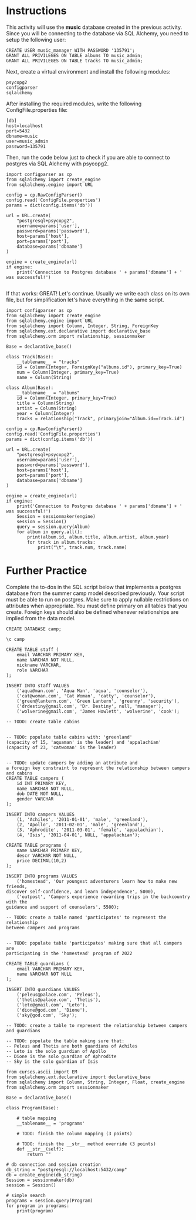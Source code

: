 # Instructions

This activity will use the **music** database created in the previous activity. Since you will be connecting to the database via SQL Alchemy, you need to setup the following user: 

```
CREATE USER music_manager WITH PASSWORD '135791'; 
GRANT ALL PRIVILEGES ON TABLE albums TO music_admin; 
GRANT ALL PRIVILEGES ON TABLE tracks TO music_admin; 
```

Next, create a virtual environment and install the following modules: 

```
psycopg2
configparser
sqlalchemy
```

After installing the required modules, write the following ConfigFile.properties file: 

```
[db]
host=localhost 
port=5432
dbname=music
user=music_admin
password=135791
```

Then, run the code below just to check if you are able to connect to postgres via SQL Alchemy with psycopg2. 

```
import configparser as cp
from sqlalchemy import create_engine
from sqlalchemy.engine import URL

config = cp.RawConfigParser()
config.read('ConfigFile.properties')
params = dict(config.items('db'))

url = URL.create(
    "postgresql+psycopg2",
    username=params['user'],
    password=params['password'],
    host=params['host'],
    port=params['port'],
    database=params['dbname']
)

engine = create_engine(url)
if engine: 
    print('Connection to Postgres database ' + params['dbname'] + ' was successful!')
    
```

If that works: GREAT! Let's continue. Usually we write each class on its own file, but for simplification let's have everything in the same script. 

```
import configparser as cp
from sqlalchemy import create_engine
from sqlalchemy.engine import URL
from sqlalchemy import Column, Integer, String, ForeignKey
from sqlalchemy.ext.declarative import declarative_base
from sqlalchemy.orm import relationship, sessionmaker

Base = declarative_base()

class Track(Base): 
    __tablename__ = "tracks"
    id = Column(Integer, ForeignKey("albums.id"), primary_key=True)
    num = Column(Integer, primary_key=True)
    name = Column(String)

class Album(Base): 
    __tablename__ = "albums"
    id = Column(Integer, primary_key=True)
    title = Column(String)
    artist = Column(String)
    year = Column(Integer)
    tracks = relationship("Track", primaryjoin="Album.id==Track.id")

config = cp.RawConfigParser()
config.read('ConfigFile.properties')
params = dict(config.items('db'))

url = URL.create(
    "postgresql+psycopg2",
    username=params['user'],
    password=params['password'],
    host=params['host'],
    port=params['port'],
    database=params['dbname']
)

engine = create_engine(url)
if engine: 
    print('Connection to Postgres database ' + params['dbname'] + ' was successful!')
    Session = sessionmaker(engine)
    session = Session()
    query = session.query(Album)
    for album in query.all():
        print(album.id, album.title, album.artist, album.year)
        for track in album.tracks:
            print("\t", track.num, track.name)
```

# Further Practice

Complete the to-dos in the SQL script below that implements a postgres database from the summer camp model described previously. Your script must be able to run on postgres. Make sure to apply nullable restrictions on attributes when appropriate. You must define primary on all tables that you create. Foreign keys should also be defined whenever relationships are implied from the data model. 

```
CREATE DATABASE camp; 

\c camp

CREATE TABLE staff (
    email VARCHAR PRIMARY KEY, 
    name VARCHAR NOT NULL, 
    nickname VARCHAR, 
    role VARCHAR
);

INSERT INTO staff VALUES   
    ('aqua@man.com', 'Aqua Man', 'aqua', 'counselor'), 
    ('cat@woman.com', 'Cat Woman', 'catty', 'counselor'), 
    ('green@lantern.com', 'Green Lantern', 'greenny', 'security'), 
    ('drdestiny@gmail.com', 'Dr. Destiny', null, 'manager'), 
    ('wolverine@gmail.com', 'James Howlett', 'wolverine', 'cook');

-- TODO: create table cabins


-- TODO: populate table cabins with: 'greenland' 
(capacity of 15, 'aquaman' is the leader) and 'appalachian' 
(capacity of 23, 'catwoman' is the leader)


-- TODO: update campers by adding an attribute and 
a foreign key constraint to represent the relationship between campers and cabins
CREATE TABLE campers (
    id INT PRIMARY KEY, 
    name VARCHAR NOT NULL, 
    dob DATE NOT NULL, 
    gender VARCHAR
);

INSERT INTO campers VALUES 
    (1, 'Achiles', '2011-01-01', 'male', 'greenland'), 
    (2, 'Apollo', '2011-02-01', 'male', 'greenland'),
    (3, 'Aphrodite', '2011-03-01', 'female', 'appalachian'), 
    (4, 'Isis', '2011-04-01', NULL, 'appalachian');

CREATE TABLE programs (
    name VARCHAR PRIMARY KEY, 
    descr VARCHAR NOT NULL, 
    price DECIMAL(10,2)
);

INSERT INTO programs VALUES 
    ('homestead', 'Our youngest adventurers learn how to make new friends, 
discover self-confidence, and learn independence', 5000), 
    ('outpost', 'Campers experience rewarding trips in the backcountry with the 
guidance and support of counselors', 5500);

-- TODO: create a table named 'participates' to represent the relationship 
between campers and programs


-- TODO: populate table 'participates' making sure that all campers are 
participating in the 'homestead' program of 2022

CREATE TABLE guardians (
    email VARCHAR PRIMARY KEY, 
    name VARCHAR NOT NULL
);

INSERT INTO guardians VALUES 
    ('peleus@palace.com', 'Peleus'), 
    ('thetis@palace.com', 'Thetis'),
    ('leto@gmail.com', 'Leto'), 
    ('dione@god.com', 'Dione'), 
    ('sky@god.com', 'Sky');

-- TODO: create a table to represent the relationship between campers and guardians

-- TODO: populate the table making sure that:
-- Peleus and Thetis are both guardians of Achiles
-- Leto is the solo guardian of Apollo
-- Dione is the solo guardian of Aphrodite
-- Sky is the solo guardian of Isis

from curses.ascii import EM
from sqlalchemy.ext.declarative import declarative_base  
from sqlalchemy import Column, String, Integer, Float, create_engine
from sqlalchemy.orm import sessionmaker

Base = declarative_base()

class Program(Base): 

    # table mapping
    __tablename__ = 'programs'

    # TODO: finish the column mapping (3 points)

    # TODO: finish the __str__ method override (3 points)
    def __str__(self):
        return ""

# db connection and session creation
db_string = "postgresql://localhost:5432/camp"
db = create_engine(db_string)  
Session = sessionmaker(db)  
session = Session()

# simple search
programs = session.query(Program)
for program in programs:  
    print(program)
```